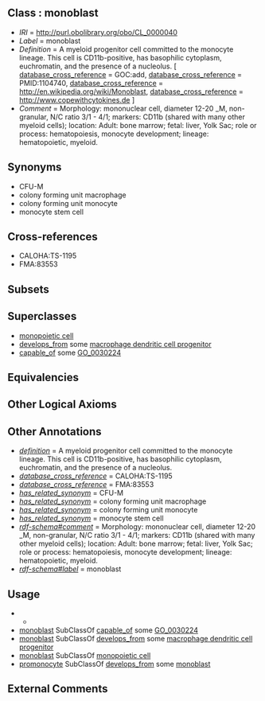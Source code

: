 
## Class : monoblast

 * *IRI* = http://purl.obolibrary.org/obo/CL_0000040
 * *Label* = monoblast
 * *Definition* = A myeloid progenitor cell committed to the monocyte lineage. This cell is CD11b-positive, has basophilic cytoplasm, euchromatin, and the presence of a nucleolus. [ [database_cross_reference](../../ef/oboInOwl#hasDbXref.md) = GOC:add, [database_cross_reference](../../ef/oboInOwl#hasDbXref.md) = PMID:1104740, [database_cross_reference](../../ef/oboInOwl#hasDbXref.md) = http://en.wikipedia.org/wiki/Monoblast, [database_cross_reference](../../ef/oboInOwl#hasDbXref.md) = http://www.copewithcytokines.de ]
 * *Comment* = Morphology: mononuclear cell, diameter 12-20 _M, non-granular, N/C ratio 3/1 - 4/1; markers: CD11b (shared with many other myeloid cells); location: Adult: bone marrow; fetal: liver, Yolk Sac; role or process: hematopoiesis, monocyte development; lineage: hematopoietic, myeloid.

## Synonyms

 * CFU-M
 * colony forming unit macrophage
 * colony forming unit monocyte
 * monocyte stem cell

## Cross-references

 * CALOHA:TS-1195
 * FMA:83553

## Subsets


## Superclasses

 * [monopoietic cell](../../CL/94/CL_0002194.md)
 * [develops_from](../../RO/02/RO_0002202.md) some [macrophage dendritic cell progenitor](../../CL/09/CL_0002009.md)
 * [capable_of](../../RO/15/RO_0002215.md) some [GO_0030224](../../GO/24/GO_0030224.md)

## Equivalencies


## Other Logical Axioms


## Other Annotations

 * *[definition](../../IAO/15/IAO_0000115.md)* = A myeloid progenitor cell committed to the monocyte lineage. This cell is CD11b-positive, has basophilic cytoplasm, euchromatin, and the presence of a nucleolus.
 * *[database_cross_reference](../../ef/oboInOwl#hasDbXref.md)* = CALOHA:TS-1195
 * *[database_cross_reference](../../ef/oboInOwl#hasDbXref.md)* = FMA:83553
 * *[has_related_synonym](../../ym/oboInOwl#hasRelatedSynonym.md)* = CFU-M
 * *[has_related_synonym](../../ym/oboInOwl#hasRelatedSynonym.md)* = colony forming unit macrophage
 * *[has_related_synonym](../../ym/oboInOwl#hasRelatedSynonym.md)* = colony forming unit monocyte
 * *[has_related_synonym](../../ym/oboInOwl#hasRelatedSynonym.md)* = monocyte stem cell
 * *[rdf-schema#comment](../../nt/rdf-schema#comment.md)* = Morphology: mononuclear cell, diameter 12-20 _M, non-granular, N/C ratio 3/1 - 4/1; markers: CD11b (shared with many other myeloid cells); location: Adult: bone marrow; fetal: liver, Yolk Sac; role or process: hematopoiesis, monocyte development; lineage: hematopoietic, myeloid.
 * *[rdf-schema#label](../../el/rdf-schema#label.md)* = monoblast

## Usage

 * -
 * [monoblast](../../CL/40/CL_0000040.md) SubClassOf [capable_of](../../RO/15/RO_0002215.md) some [GO_0030224](../../GO/24/GO_0030224.md)
 * [monoblast](../../CL/40/CL_0000040.md) SubClassOf [develops_from](../../RO/02/RO_0002202.md) some [macrophage dendritic cell progenitor](../../CL/09/CL_0002009.md)
 * [monoblast](../../CL/40/CL_0000040.md) SubClassOf [monopoietic cell](../../CL/94/CL_0002194.md)
 * [promonocyte](../../CL/59/CL_0000559.md) SubClassOf [develops_from](../../RO/02/RO_0002202.md) some [monoblast](../../CL/40/CL_0000040.md)

## External Comments

